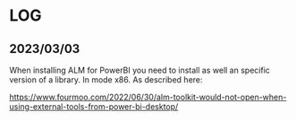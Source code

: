 # LOG

## 2023/03/03

When installing ALM for PowerBI you need to install as well an specific version of a library. In mode x86. As described here:

<https://www.fourmoo.com/2022/06/30/alm-toolkit-would-not-open-when-using-external-tools-from-power-bi-desktop/>
